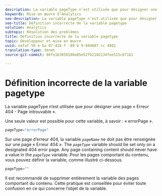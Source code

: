 ```yaml
---
description: La variable pageType n’est utilisée que pour désigner une page « Erreur 404 - Page introuvable ».
keywords: Mise en œuvre d’Analytics
seo-description: La variable pageType n’est utilisée que pour désigner une page « Erreur 404 - Page introuvable ».
seo-title: Définition incorrecte de la variable pagetype
solution: Analytics
subtopic: Résolution des problèmes
title: Définition incorrecte de la variable pagetype
topic: Développeur et mise en œuvre
uuid: eafaf 58 e-ba 07-416 f -89 b 9-694687 cc 4802
translation-type: tm+mt
source-git-commit: 86fe1b3650100a05e52fb2102134fee515c871b1

---
```



# Définition incorrecte de la variable pagetype

La variable pageType n’est utilisée que pour désigner une page « Erreur 404 - Page introuvable ».

Une seule valeur est possible pour cette variable, à savoir : « errorPage ».

```js
pageType="errorPage"
```

Sur une page d’erreur 404, la variable *`pageName`* ne doit pas être renseignée sur une page « Erreur 404 ». The *`pageType`* variable should be set only on a designated 404 error page. Any page containing content should never have a value in the *`pageType`* variable. Pour les pages comportant du contenu, vous pouvez définir la variable, comme illustré ci-dessous.

```js
pageType=""
```

Il est recommandé de supprimer entièrement la variable des pages comportant du contenu. Cette pratique est conseillée pour éviter toute confusion en ce qui concerne l’objet de la variable.
